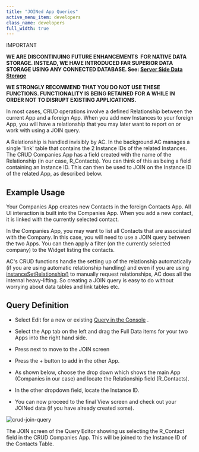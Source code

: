 ```yaml
---
title: "JOINed App Queries"
active_menu_item: developers
class_name: developers
full_width: true
---
```



IMPORTANT

**WE ARE DISCONTINUING FUTURE ENHANCEMENTS  FOR NATIVE DATA STORAGE. INSTEAD, WE HAVE INTRODUCED FAR SUPERIOR DATA STORAGE USING ANY CONNECTED DATABASE. See: [Server Side Data Storage](../../../../../data-storage/server-side-data-storage/)**

**WE STRONGLY RECOMMEND THAT YOU DO NOT USE THESE FUNCTIONS. FUNCTIONALITY IS BEING RETAINED FOR A WHILE IN ORDER NOT TO DISRUPT EXISTING APPLICATIONS.**

In most cases, CRUD operations involve a defined Relationship between the current App and a foreign App. When you add new Instances to your foreign App, you will have a relationship that you may later want to report on or work with using a JOIN query.

A Relationship is handled invisibly by AC. In the background AC manages a single 'link' table that contains the 2 Instance IDs of the related Instances. The CRUD Companies App has a field created with the name of the Relationship (in our case, R\_Contacts). You can think of this as being a field containing an Instance ID. This can then be used to JOIN on the Instance ID of the related App, as described below.

## Example Usage

Your Companies App creates new Contacts in the foreign Contacts App. All UI interaction is built into the Companies App. When you add a new contact, it is linked with the currently selected contact.

In the Companies App, you may want to list all Contacts that are associated with the Company. In this case, you will need to use a JOIN query between the two Apps. You can then apply a filter (on the currently selected company) to the Widget listing the contacts.

AC's CRUD functions handle the setting up of the relationship automatically (if you are using automatic relationship handling) and even if you are using [instanceSetRelationship()](../../../../../scripting-apis/client-api/instance-data-functions/instancesetrelationship) to manually request relationships, AC does all the internal heavy-lifting. So creating a JOIN query is easy to do without worrying about data tables and link tables etc.

## Query Definition

 - Select Edit for a new or existing [Query in the Console](../../../../the-console/console-tabs/queries/) .

 - Select the App tab on the left and drag the Full Data items for your two Apps into the right hand side.

 - Press next to move to the JOIN screen

 - Press the + button to add in the other App.

 - As shown below, choose the drop down which shows the main App (Companies in our case) and locate the Relationship field (R\_Contacts).

 - In the other dropdown field, locate the Instance ID.

 - You can now proceed to the final View screen and check out your JOINed data (if you have already created some).

![crud-join-query](/img/docs/crud-join-query.png)

The JOIN screen of the Query Editor showing us selecting the R\_Contact field in the CRUD Companies App. This will be joined to the Instance ID of the Contacts Table.


